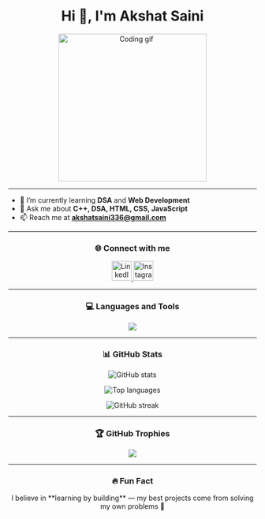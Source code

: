 <h1 align="center">Hi 👋, I'm Akshat Saini</h1>

<p align="center">
  <img src="https://media.giphy.com/media/K5kfQExKk731K/giphy.gif" width="300px" alt="Coding gif" />
</p>

---

- 🌱 I’m currently learning **DSA** and **Web Development**
- 💬 Ask me about **C++, DSA, HTML, CSS, JavaScript**
- 📫 Reach me at **akshatsaini336@gmail.com**

---

<h3 align="center">🌐 Connect with me</h3>
<p align="center">
  <a href="https://www.linkedin.com/in/akshat-saini-0ba25924b/" target="_blank">
    <img src="https://skillicons.dev/icons?i=linkedin" height="40" alt="LinkedIn"/>
  </a>
  <a href="https://www.instagram.com/_.akshat_saini._/" target="_blank">
    <img src="https://skillicons.dev/icons?i=instagram" height="40" alt="Instagram"/>
  </a>
</p>

---

<h3 align="center">💻 Languages and Tools</h3>
<p align="center">
  <img src="https://skillicons.dev/icons?i=bootstrap,c,cpp,css,html,js,nodejs,react,tailwind" />
</p>

---

<h3 align="center">📊 GitHub Stats</h3>
<p align="center">
  <img src="https://github-readme-stats.vercel.app/api?username=akshatsainiaks&show_icons=true&theme=tokyonight" alt="GitHub stats" />
</p>
<p align="center">
  <img src="https://github-readme-stats.vercel.app/api/top-langs/?username=akshatsainiaks&layout=compact&theme=tokyonight" alt="Top languages" />
</p>
<p align="center">
  <img src="https://github-readme-streak-stats.herokuapp.com/?user=akshatsainiaks&theme=tokyonight" alt="GitHub streak" />
</p>

---

<h3 align="center">🏆 GitHub Trophies</h3>
<p align="center">
  <img src="https://github-profile-trophy.vercel.app/?username=akshatsainiaks&theme=tokyonight&column=7" />
</p>

---

<h3 align="center">🔥 Fun Fact</h3>
<p align="center">
  I believe in **learning by building** — my best projects come from solving my own problems 🚀
</p>

